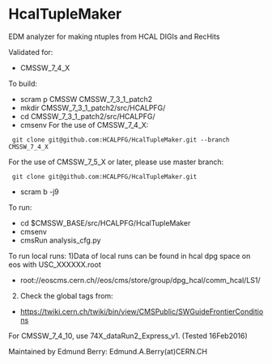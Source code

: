HcalTupleMaker
==============

EDM analyzer for making ntuples from HCAL DIGIs and RecHits

Validated for:
* CMSSW_7_4_X

To build:
* scram p CMSSW CMSSW_7_3_1_patch2
* mkdir CMSSW_7_3_1_patch2/src/HCALPFG/
* cd CMSSW_7_3_1_patch2/src/HCALPFG/
* cmsenv
For the use of CMSSW_7_4_X:
```
 git clone git@github.com:HCALPFG/HcalTupleMaker.git --branch CMSSW_7_4_X
```
For the use of CMSSW_7_5_X or later, please use master branch:
```
 git clone git@github.com:HCALPFG/HcalTupleMaker.git
```
* scram b -j9


To run:
* cd $CMSSW_BASE/src/HCALPFG/HcalTupleMaker
* cmsenv
* cmsRun analysis_cfg.py

To run local runs:
1)Data of local runs can be found in hcal dpg space on eos with USC_XXXXXX.root
* root://eoscms.cern.ch//eos/cms/store/group/dpg_hcal/comm_hcal/LS1/

2) Check the global tags from:
* https://twiki.cern.ch/twiki/bin/view/CMSPublic/SWGuideFrontierConditions

For CMSSW_7_4_10, use 74X_dataRun2_Express_v1. (Tested 16Feb2016)

Maintained by Edmund Berry: Edmund.A.Berry(at)CERN.CH
